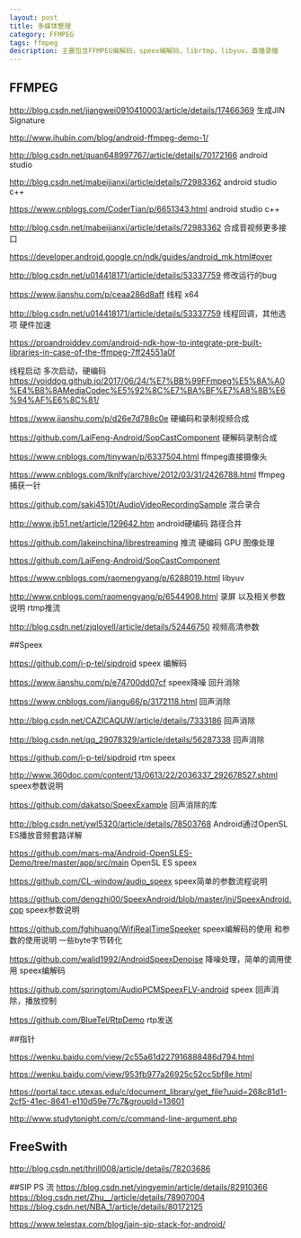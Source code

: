 ```yaml
---
layout: post
title: 多媒体整理
category: FFMPEG
tags: ffmpeg
description: 主要包含FFMPEG编解码，speex编解码，librtmp，libyuv，直播录播
---
```

## FFMPEG

http://blog.csdn.net/jiangwei0910410003/article/details/17466369  生成JIN Signature

http://www.ihubin.com/blog/android-ffmpeg-demo-1/

http://blog.csdn.net/quan648997767/article/details/70172166 android studio

http://blog.csdn.net/mabeijianxi/article/details/72983362  android studio c++

https://www.cnblogs.com/CoderTian/p/6651343.html android studio c++

http://blog.csdn.net/mabeijianxi/article/details/72983362 合成音视频更多接口

https://developer.android.google.cn/ndk/guides/android_mk.html#over

http://blog.csdn.net/u014418171/article/details/53337759 修改运行的bug

https://www.jianshu.com/p/ceaa286d8aff 线程 x64

http://blog.csdn.net/u014418171/article/details/53337759 线程回调，其他选项 硬件加速

https://proandroiddev.com/android-ndk-how-to-integrate-pre-built-libraries-in-case-of-the-ffmpeg-7ff24551a0f

线程启动 多次启动，硬编码
https://voiddog.github.io/2017/06/24/%E7%BB%99FFmpeg%E5%8A%A0%E4%B8%8AMediaCodec%E5%92%8C%E7%BA%BF%E7%A8%8B%E6%94%AF%E6%8C%81/

https://www.jianshu.com/p/d26e7d788c0e 硬编码和录制视频合成

https://github.com/LaiFeng-Android/SopCastComponent 硬解码录制合成


https://www.cnblogs.com/tinywan/p/6337504.html ffmpeg直接摄像头

https://www.cnblogs.com/lknlfy/archive/2012/03/31/2426788.html ffmpeg 捕获一针

https://github.com/saki4510t/AudioVideoRecordingSample 混合录合

http://www.jb51.net/article/129642.htm android硬编码 路径合并

https://github.com/lakeinchina/librestreaming 推流 硬编码 GPU 图像处理

https://github.com/LaiFeng-Android/SopCastComponent

https://www.cnblogs.com/raomengyang/p/6288019.html libyuv

http://www.cnblogs.com/raomengyang/p/6544908.html 录屏 以及相关参数说明 rtmp推流

http://blog.csdn.net/zjqlovell/article/details/52446750 视频高清参数


##Speex

https://github.com/i-p-tel/sipdroid speex 编解码

https://www.jianshu.com/p/e74700dd07cf speex降噪 回升消除

https://www.cnblogs.com/jiangu66/p/3172118.html 回声消除

http://blog.csdn.net/CAZICAQUW/article/details/7333186 回声消除

http://blog.csdn.net/qq_29078329/article/details/56287338 回声消除

https://github.com/i-p-tel/sipdroid  rtm speex

http://www.360doc.com/content/13/0613/22/2036337_292678527.shtml speex参数说明

https://github.com/dakatso/SpeexExample 回声消除的库

http://blog.csdn.net/ywl5320/article/details/78503768  Android通过OpenSL ES播放音频套路详解

https://github.com/mars-ma/Android-OpenSLES-Demo/tree/master/app/src/main  OpenSL ES speex

https://github.com/CL-window/audio_speex speex简单的参数流程说明

https://github.com/dengzhi00/SpeexAndroid/blob/master/jni/SpeexAndroid.cpp speex参数说明

https://github.com/fghjhuang/WifiRealTimeSpeeker speex编解码的使用 和参数的使用说明 一些byte字节转化

https://github.com/walid1992/AndroidSpeexDenoise 降噪处理，简单的调用使用 speex编解码

https://github.com/springtom/AudioPCMSpeexFLV-android speex 回声消除，播放控制

https://github.com/BlueTel/RtpDemo rtp发送

 
##指针

https://wenku.baidu.com/view/2c55a61d227916888486d794.html

https://wenku.baidu.com/view/953fb977a26925c52cc5bf8e.html

https://portal.tacc.utexas.edu/c/document_library/get_file?uuid=268c81d1-2cf5-41ec-8641-e110d59e77c7&groupId=13601

http://www.studytonight.com/c/command-line-argument.php

## FreeSwith

http://blog.csdn.net/thrill008/article/details/78203686

##SIP PS 流
https://blog.csdn.net/yingyemin/article/details/82910366
https://blog.csdn.net/Zhu__/article/details/78907004
https://blog.csdn.net/NBA_1/article/details/80172125

https://www.telestax.com/blog/jain-sip-stack-for-android/
